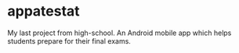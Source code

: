 # appatestat
My last project from high-school. An Android mobile app which helps students prepare for their final exams.
